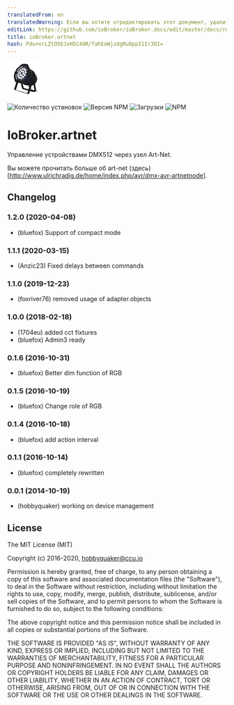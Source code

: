 ```yaml
---
translatedFrom: en
translatedWarning: Если вы хотите отредактировать этот документ, удалите поле «translationFrom», в противном случае этот документ будет снова автоматически переведен
editLink: https://github.com/ioBroker/ioBroker.docs/edit/master/docs/ru/adapterref/iobroker.artnet/README.md
title: ioBroker.artnet
hash: Pdu+nrLZtO5EJxH5C49R/fahEoWjzdgRu8ppI1Ir3OI=
---
```

![логотип](../../../en/adapterref/iobroker.artnet/admin/artnet.png)

![Количество установок](http://iobroker.live/badges/artnet-stable.svg)
![Версия NPM](http://img.shields.io/npm/v/iobroker.artnet.svg)
![Загрузки](https://img.shields.io/npm/dm/iobroker.artnet.svg)
![NPM](https://nodei.co/npm/iobroker.artnet.png?downloads=true)

# IoBroker.artnet
Управление устройствами DMX512 через узел Art-Net.

Вы можете прочитать больше об art-net (здесь) [http://www.ulrichradig.de/home/index.php/avr/dmx-avr-artnetnode].

## Changelog
### 1.2.0 (2020-04-08)
* (bluefox) Support of compact mode

### 1.1.1 (2020-03-15)
* (Anzic23) Fixed delays between commands

### 1.1.0 (2019-12-23)
* (foxriver76) removed usage of adapter.objects

### 1.0.0 (2018-02-18)
* (1704eu) added cct fixtures
* (bluefox) Admin3 ready

### 0.1.6 (2016-10-31)
* (bluefox) Better dim function of RGB

### 0.1.5 (2016-10-19)
* (bluefox) Change role of RGB

### 0.1.4 (2016-10-18)
* (bluefox) add action interval

### 0.1.1 (2016-10-14)
* (bluefox) completely rewritten

### 0.0.1 (2014-10-19)
* (hobbyquaker) working on device management

## License
The MIT License (MIT)

Copyright (c) 2016-2020, hobbyquaker@ccu.io

Permission is hereby granted, free of charge, to any person obtaining a copy
of this software and associated documentation files (the "Software"), to deal
in the Software without restriction, including without limitation the rights
to use, copy, modify, merge, publish, distribute, sublicense, and/or sell
copies of the Software, and to permit persons to whom the Software is
furnished to do so, subject to the following conditions:

The above copyright notice and this permission notice shall be included in all
copies or substantial portions of the Software.

THE SOFTWARE IS PROVIDED "AS IS", WITHOUT WARRANTY OF ANY KIND, EXPRESS OR
IMPLIED, INCLUDING BUT NOT LIMITED TO THE WARRANTIES OF MERCHANTABILITY,
FITNESS FOR A PARTICULAR PURPOSE AND NONINFRINGEMENT. IN NO EVENT SHALL THE
AUTHORS OR COPYRIGHT HOLDERS BE LIABLE FOR ANY CLAIM, DAMAGES OR OTHER
LIABILITY, WHETHER IN AN ACTION OF CONTRACT, TORT OR OTHERWISE, ARISING FROM,
OUT OF OR IN CONNECTION WITH THE SOFTWARE OR THE USE OR OTHER DEALINGS IN THE
SOFTWARE.